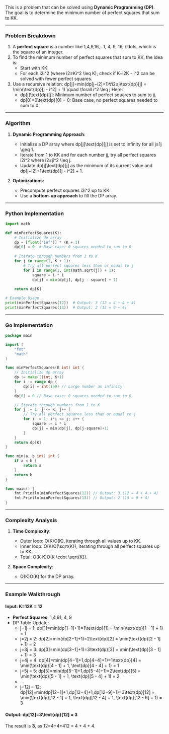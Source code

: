 This is a problem that can be solved using **Dynamic Programming (DP)**. The goal is to determine the minimum number of perfect squares that sum to KK.

---

### **Problem Breakdown**

1. A **perfect square** is a number like 1,4,9,16,…1, 4, 9, 16, \ldots, which is the square of an integer.
2. To find the minimum number of perfect squares that sum to KK, the idea is:
    - Start with KK.
    - For each i2i^2 (where i2≤Ki^2 \leq K), check if K−i2K - i^2 can be solved with fewer perfect squares.
3. Use a recursive relation: dp[j]=min⁡(dp[j−i2]+1)∀i2≤j\text{dp}[j] = \min(\text{dp}[j - i^2] + 1) \quad \forall i^2 \leq j Here:
    - dp[j]\text{dp}[j]: Minimum number of perfect squares to sum to jj.
    - dp[0]=0\text{dp}[0] = 0: Base case, no perfect squares needed to sum to 0.

---

### **Algorithm**

1. **Dynamic Programming Approach**:
    
    - Initialize a DP array where dp[j]\text{dp}[j] is set to infinity for all j≥1j \geq 1.
    - Iterate from 1 to KK and for each number jj, try all perfect squares i2i^2 where i2≤ji^2 \leq j.
    - Update dp[j]\text{dp}[j] as the minimum of its current value and dp[j−i2]+1\text{dp}[j - i^2] + 1.
2. **Optimizations**:
    
    - Precompute perfect squares i2i^2 up to KK.
    - Use a **bottom-up approach** to fill the DP array.

---

### **Python Implementation**

```python
import math

def minPerfectSquares(K):
    # Initialize dp array
    dp = [float('inf')] * (K + 1)
    dp[0] = 0  # Base case: 0 squares needed to sum to 0
    
    # Iterate through numbers from 1 to K
    for j in range(1, K + 1):
        # Try all perfect squares less than or equal to j
        for i in range(1, int(math.sqrt(j)) + 1):
            square = i * i
            dp[j] = min(dp[j], dp[j - square] + 1)
    
    return dp[K]

# Example Usage
print(minPerfectSquares(12))  # Output: 3 (12 = 4 + 4 + 4)
print(minPerfectSquares(13))  # Output: 2 (13 = 9 + 4)
```

---

### **Go Implementation**

```go
package main

import (
	"fmt"
	"math"
)

func minPerfectSquares(K int) int {
	// Initialize dp array
	dp := make([]int, K+1)
	for i := range dp {
		dp[i] = int(1e9) // Large number as infinity
	}
	dp[0] = 0 // Base case: 0 squares needed to sum to 0

	// Iterate through numbers from 1 to K
	for j := 1; j <= K; j++ {
		// Try all perfect squares less than or equal to j
		for i := 1; i*i <= j; i++ {
			square := i * i
			dp[j] = min(dp[j], dp[j-square]+1)
		}
	}
	return dp[K]
}

func min(a, b int) int {
	if a < b {
		return a
	}
	return b
}

func main() {
	fmt.Println(minPerfectSquares(12)) // Output: 3 (12 = 4 + 4 + 4)
	fmt.Println(minPerfectSquares(13)) // Output: 2 (13 = 9 + 4)
}
```

---

### **Complexity Analysis**

1. **Time Complexity**:
    
    - Outer loop: O(K)O(K), iterating through all values up to KK.
    - Inner loop: O(K)O(\sqrt{K}), iterating through all perfect squares up to KK.
    - Total: O(K⋅K)O(K \cdot \sqrt{K}).
2. **Space Complexity**:
    
    - O(K)O(K) for the DP array.

---

### **Example Walkthrough**

#### Input: K=12K = 12

- **Perfect Squares**: 1,4,91, 4, 9
- DP Table Update:
    - j=1j = 1: dp[1]=min⁡(dp[1−1]+1)=1\text{dp}[1] = \min(\text{dp}[1 - 1] + 1) = 1
    - j=2j = 2: dp[2]=min⁡(dp[2−1]+1)=2\text{dp}[2] = \min(\text{dp}[2 - 1] + 1) = 2
    - j=3j = 3: dp[3]=min⁡(dp[3−1]+1)=3\text{dp}[3] = \min(\text{dp}[3 - 1] + 1) = 3
    - j=4j = 4: dp[4]=min⁡(dp[4−1]+1,dp[4−4]+1)=1\text{dp}[4] = \min(\text{dp}[4 - 1] + 1, \text{dp}[4 - 4] + 1) = 1
    - j=5j = 5: dp[5]=min⁡(dp[5−1]+1,dp[5−4]+1)=2\text{dp}[5] = \min(\text{dp}[5 - 1] + 1, \text{dp}[5 - 4] + 1) = 2
    - ...
    - j=12j = 12: dp[12]=min⁡(dp[12−1]+1,dp[12−4]+1,dp[12−9]+1)=3\text{dp}[12] = \min(\text{dp}[12 - 1] + 1, \text{dp}[12 - 4] + 1, \text{dp}[12 - 9] + 1) = 3

#### Output: dp[12]=3\text{dp}[12] = 3

The result is **3**, as 12=4+4+412 = 4 + 4 + 4.